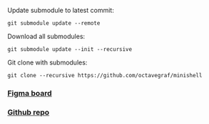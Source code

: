 Update submodule to latest commit:
```
git submodule update --remote
```
Download all submodules:
```
git submodule update --init --recursive
```
Git clone with submodules:
```
git clone --recursive https://github.com/octavegraf/minishell
```
### [Figma board](https://www.figma.com/board/ZHV4kQ2Qe8JAcvBIfVHMPx/Minishell?node-id=0-1&p=f&t=JD2uosrCLLm5dmlS-0)

### [Github repo](https://github.com/octavegraf/minishell)